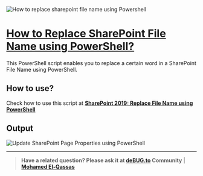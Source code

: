 ![How to replace sharepoint file name using Powershell](https://user-images.githubusercontent.com/49816567/190840918-87ee24d6-040a-4e25-be2a-a3f150d2d0f5.png)

# [How to Replace SharePoint File Name using PowerShell?](https://spgeeks.devoworx.com/sharepoint-2019-replace-file-name-powershell/)

This PowerShell script enables you to replace a certain word in a SharePoint File Name using PowerShell.

## How to use?
 
Check how to use this script at **[SharePoint 2019: Replace File Name using PowerShell](https://spgeeks.devoworx.com/sharepoint-2019-replace-file-name-powershell/)**

## Output

![Update SharePoint Page Properties using PowerShell](https://i0.wp.com/spgeeks.devoworx.com/wp-content/uploads/2022/09/replace-file-name-using-Powershell-in-SharePoint-2019.png?w=723&ssl=1)
 
---------------

> **Have a related question? Please ask it at [deBUG.to](https://deBUG.to) Community** | **[Mohamed El-Qassas](https://devoworx.com)**
